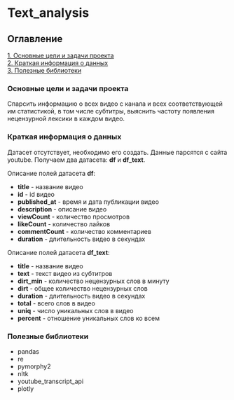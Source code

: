 # Text_analysis

## Оглавление

[1. Основные цели и задачи проекта](https://github.com/dissf/pet-projects/blob/main/DA_DS/text_analysis/README.md#Основные-цели-и-задачи-проекта)  
[2. Краткая информация о данных](https://github.com/dissf/pet-projects/blob/main/DA_DS/text_analysis/README.md#Краткая-информация-о-данных)  
[3. Полезные библиотеки](https://github.com/dissf/pet-projects/blob/main/DA_DS/text_analysis/README.md#Полезные-библиотеки)

### Основные цели и задачи проекта

Спарсить информацию о всех видео с канала и всех соответствующей им статистикой, в том числе субтитры, выяснить частоту появления нецензурной лексики в каждом видео.

### Краткая информация о данных

Датасет отсутствует, необходимо его создать.
Данные парсятся с сайта youtube.
Получаем два датасета: **df** и **df_text**.

Описание полей датасета **df**:

* **title** - название видео<br>
* **id** - id видео<br>
* **published_at** - время и дата публикации видео<br>
* **description** - описание видео<br>
* **viewCount** - количество просмотров<br>
* **likeCount** - количество лайков<br>
* **commentCount** - количество комментариев<br>
* **duration** - длительность видео в секундах

Описание полей датасета **df_text**:

* **title** - название видео<br>
* **text** - текст видео из субтитров<br>
* **dirt_min** - количество нецензурных слов в минуту<br>
* **dirt** - общее количество нецензурных слов<br>
* **duration** - длительность видео в секундах<br>
* **total** - всего слов в видео<br>
* **uniq** - число уникальных слов в видео<br>
* **percent** - отношение уникальных слов ко всем

### Полезные библиотеки

* pandas  
* re  
* pymorphy2
* nltk
* youtube_transcript_api
* plotly

